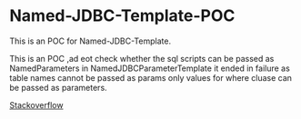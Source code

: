 # Named-JDBC-Template-POC
This is an POC for Named-JDBC-Template.

This is an POC ,ad eot check whether the sql scripts can be passed as NamedParameters in NamedJDBCParameterTemplate it ended in failure as table names cannot be passed as params only values for where cluase can be passed as parameters.

[Stackoverflow](https://stackoverflow.com/questions/11312155/how-to-use-a-tablename-variable-for-a-java-prepared-statement-insert)

